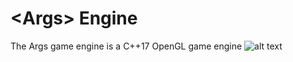 # \<Args\> Engine
The Args game engine is a C++17 OpenGL game engine
![alt text](https://cdn.discordapp.com/attachments/448616491416551438/682357640214741104/20200226_234456.png)
